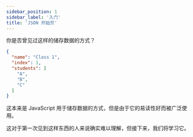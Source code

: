 ```yaml
---
sidebar_position: 1
sidebar_label: '入门'
title: 'JSON 开始页'
---
```


你是否曾见过这样的储存数据的方式？

```json
{
  "name": "Class 1",
  "index": 1,
  "students": [
    "A",
    "B",
    "C"
  ]
}
```

这本来是 JavaScript 用于储存数据的方式，但是由于它的易读性好而被广泛使用。

这对于第一次见到这样东西的人来说确实难以理解，但接下来，我们将学习它。